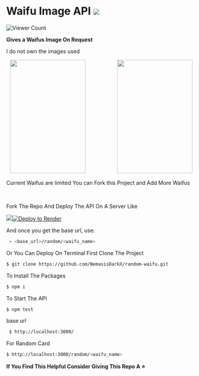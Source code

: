 <p align=centre>
  
  # Waifu Image API ![](https://img.shields.io/badge/Deployed_On-Render-blue)
   ![Viewer Count](https://img.shields.io/endpoint?url=https%3A%2F%2Fhits.dwyl.com%2FNemasisDarkX%2Frandom-waifu.json%3Fcolor%3Dpink)
  <p><b>Gives a Waifus Image On Request</b></p>
  <p>I do not own the images used</p>
  <div align="center">
    <img src="https://random-waifu.onrender.com/random/Nino" width="200" height="300" style="margin-right: 40px;">
    <img src="https://random-waifu.onrender.com/random/Miku" width="200" height="300" style="margin-left: 40px;">
  </div>
  <p>Current Waifus are limited 
    You can Fork this Project and Add More Waifus</p>
  </br>
  <p>Fork The Repo And Deploy The API On A Server Like</p>
  <a href="https://heroku.com/deploy?template=https://github.com/NemasisDarkX/random-waifu"><img src="https://img.shields.io/badge/heroku-9d7acc?style=for-the-badge&logo=heroku&logoColor=430098"></a><a href="https://render.com/deploy?repo=https://github.com/NemasisDarkX/random-waifu"><img src="https://render.com/images/deploy-to-render-button.svg" alt="Deploy to Render"></a>
  


<p>And once you get the base url, use:</p>

```bash
 > <base_url>/random/<waifu_name>
```

<p>Or You Can Deploy On Terminal
First Clone The Project</p>

```bash
$ git clone https://github.com/NemasisDarkX/random-waifu.git
```

<p>To Install The Packages</p>

```bash
$ npm i
```
<p>To Start The API</p>

```bash
$ npm test
```

<p>base url</p>

```bash
 $ http://localhost:3000/
 ```
<p>For Random Card</p>

```bash
$ http://localhost:3000/random/<waifu_name>
```
  
<p><b>If You Find This Helpful Consider Giving This Repo A ⭐ </b></p>
  
